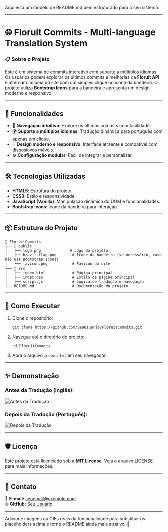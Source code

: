 Aqui está um modelo de README.md bem estruturado para o seu sistema:

---

# 🌐 Floruit Commits - Multi-language Translation System

### 📋 Sobre o Projeto
Este é um sistema de commits interativo com suporte a múltiplos idiomas. Os usuários podem explorar os últimos commits e melhorias da **Floruit API** e alternar o idioma do site com um simples clique no ícone da bandeira. O projeto utiliza **Bootstrap Icons** para a bandeira e apresenta um design moderno e responsivo.

---

## 🎯 Funcionalidades

- 🚀 **Navegação intuitiva**: Explore os últimos commits com facilidade.
- 🌍 **Suporte a múltiplos idiomas**: Tradução dinâmica para português com apenas um clique.
- 💡 **Design moderno e responsivo**: Interface atraente e compatível com dispositivos móveis.
- ⚙️ **Configuração modular**: Fácil de integrar e personalizar.

---

## 🛠️ Tecnologias Utilizadas

- **HTML5**: Estrutura do projeto.
- **CSS3**: Estilo e responsividade.
- **JavaScript (Vanilla)**: Manipulação dinâmica do DOM e funcionalidades.
- **Bootstrap Icons**: Ícone da bandeira para interação.

---

## 📦 Estrutura do Projeto

```
📂 FloruitCommits
├── 📂 public
│   ├── logo.png             # Logo do projeto
│   ├── brazil-flag.png       # Ícone da bandeira (se necessário, caso não use Bootstrap Icons)
│   └── favicon.png           # Favicon do site
├── 📂 src
│   ├── index.html            # Página principal
│   ├── index.css             # Estilo da página principal
│   ├── script.js             # Lógica de tradução e navegação
├── README.md                 # Documentação do projeto
```

---

## 🚀 Como Executar

1. Clone o repositório:
   ```bash
   git clone https://github.com/SeuUsuario/FloruitCommits.git
   ```
2. Navegue até o diretório do projeto:
   ```bash
   cd FloruitCommits
   ```
3. Abra o arquivo `index.html` em seu navegador.

---

## ✨ Demonstração

### Antes da Tradução (Inglês):
![Antes da Tradução](https://via.placeholder.com/800x400?text=Antes+da+Tradução)

### Depois da Tradução (Português):
![Depois da Tradução](https://via.placeholder.com/800x400?text=Depois+da+Tradução)

---

## 🛡️ Licença

Este projeto está licenciado sob a **MIT License**. Veja o arquivo [LICENSE](LICENSE) para mais informações.

---

## 💬 Contato

📧 **E-mail:** seuemail@exemplo.com  
🌐 **GitHub:** [Seu Usuário](https://github.com/SeuUsuario)  

---

Adicione imagens ou GIFs reais da funcionalidade para substituir os placeholders acima e torne o README ainda mais atrativo! 🚀

